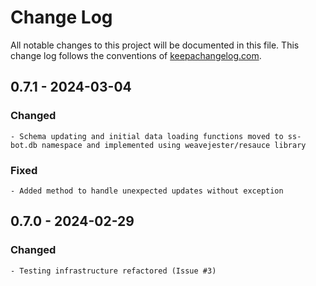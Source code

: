 # Change Log
All notable changes to this project will be documented in this file. This change log follows the conventions of [keepachangelog.com](http://keepachangelog.com/).

## 0.7.1 - 2024-03-04
### Changed
	- Schema updating and initial data loading functions moved to ss-bot.db namespace and implemented using weavejester/resauce library
### Fixed
	- Added method to handle unexpected updates without exception

## 0.7.0 - 2024-02-29
### Changed
	- Testing infrastructure refactored (Issue #3)
